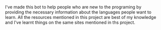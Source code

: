I've made this bot to help people who are new to the programing by providing the necessary information about the languages people want to learn.
All the resources mentioned in this project are best of my knowledge and I've learnt things on the same sites mentioned in ths project.
